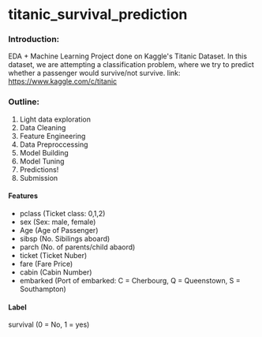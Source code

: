 # titanic_survival_prediction
### Introduction: 
EDA + Machine Learning Project done on Kaggle's Titanic Dataset. In this dataset, we are attempting a classification problem, where we try to predict whether a passenger would survive/not survive. 
link: https://www.kaggle.com/c/titanic

### Outline:
1.  Light data exploration
2. Data Cleaning
3. Feature Engineering
4. Data Preproccessing
5. Model Building
6. Model Tuning
7. Predictions!
8. Submission

#### Features
- pclass (Ticket class: 0,1,2)
- sex	(Sex: male, female)
- Age	(Age of Passenger)
- sibsp	(No. Sibilings aboard)
- parch	(No. of parents/child abaord)
- ticket (Ticket Nuber)
- fare (Fare Price)
- cabin (Cabin Number)
- embarked (Port of embarked: C = Cherbourg, Q = Queenstown, S = Southampton)

#### Label
survival (0 = No, 1 = yes)

